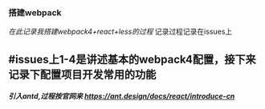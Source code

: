 
### 搭建webpack
_在此记录我搭建webpack4+react+less的过程_
记录过程记录在issues上

#issues上1-4是讲述基本的webpack4配置，接下来记录下配置项目开发常用的功能
--------------------------------------------------------------------------------
##### 引入antd,过程按官网来 <https://ant.design/docs/react/introduce-cn>
